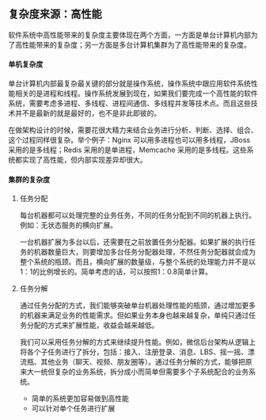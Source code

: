 ## 复杂度来源：高性能

软件系统中高性能带来的复杂度主要体现在两个方面，一方面是单台计算机内部为了高性能带来的复杂度；另一方面是多台计算机集群为了高性能带来的复杂度。

#### 单机复杂度

单台计算机内部最复杂最关键的部分就是操作系统，操作系统中跟应用软件系统性能相关的是进程和线程。操作系统发展到现在，如果我们要完成一个高性能的软件系统，需要考虑多进程、多线程、进程间通信、多线程并发等技术点。而且这些技术并不是最新的就是最好的，也不是非此即彼的。

在做架构设计的时候，需要花很大精力来结合业务进行分析、判断、选择、组合、这个过程同样很复杂。举个例子：Nginx 可以用多进程也可以用多线程，JBoss 采用的是多线程；Redis 采用的是单进程，Memcache 采用的是多线程。这些系统都实现了高性能，但内部实现差异却很大。

#### 集群的复杂度

1. 任务分配

   每台机器都可以处理完整的业务任务，不同的任务分配到不同的机器上执行。例如：无状态服务的横向扩展。

   一台机器扩展为多台以后，还需要在之前放置任务分配器。如果扩展的执行任务的机器数量巨大，则要增加多台任务分配器处理，不然任务分配器就会成为整个系统的瓶颈。而且，横向扩展的数量级，与整个系统的处理能力并不是以1：1的比例增长的。简单考虑的话，可以按照1：0.8简单计算。

2. 任务分解

   通过任务分配的方式，我们能够突破单台机器处理性能的瓶颈，通过增加更多的机器来满足业务的性能需求。但如果业务本身也越来越复杂，单纯只通过任务分配的方式来扩展性能，收益会越来越低。

   我们可以采用任务分解的方式来继续提升性能。例如，微信后台架构从逻辑上将各个子任务进行了拆分，包括：接入、注册登录、消息、LBS、摇一摇、漂流瓶、其他业务（聊天、视频、朋友圈等）。通过任务分解的方式，能够把原来大一统但复杂的业务系统，拆分成小而简单但需要多个子系统配合的业务系统。

   - 简单的系统更加容易做到高性能
   - 可以针对单个任务进行扩展

